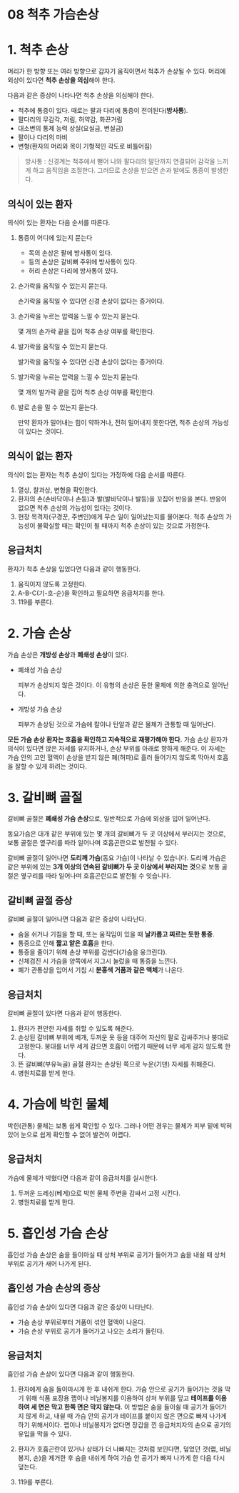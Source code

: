 08 척추 가슴손상
===

# 1. 척추 손상

머리가 한 방향 또는 여러 방향으로 갑자기 움직이면서 척추가 손상될 수 있다. 머리에 외상이 있다면 **척추 손상을 의심**해야 한다.

다음과 같은 증상이 나타나면 척추 손상을 의심해야 한다.

- 척추에 통증이 있다. 때로는 팔과 다리에 통증이 전이된다(**방사통**).
- 팔다리의 무감각, 저림, 허약감, 화끈거림
- 대소변의 통제 능력 상실(요실금, 변실금)
- 팔이나 다리의 마비
- 변형(환자의 머리와 목이 기형적인 각도로 비틀어짐)

> 방사통 : 신경계는 척추에서 뻗어 나와 팔다리의 말단까지 연결되어 감각을 느끼게 하고 움직임을 조절한다. 그러므로 손상을 받으면 손과 발에도 통증이 발생한다.

## 의식이 있는 환자

의식이 있는 환자는 다음 순서를 따른다.

1. 통증이 어디에 있는지 묻는다

   - 목의 손상은 팔에 방사통이 있다.
   - 등의 손상은 갈비뼈 주위에 방사통이 있다.
   - 허리 손상은 다리에 방사통이 있다.

2. 손가락을 움직일 수 있는지 묻는다.

    손가락을 움직일 수 있다면 신경 손상이 없다는 증거이다.

3. 손가락을 누르는 압력을 느낄 수 있는지 묻는다.

    몇 개의 손가락 끝을 집어 척추 손상 여부를 확인한다.

4. 발가락을 움직일 수 있는지 묻는다.

    발가락을 움직일 수 있다면 신경 손상이 없다는 증거이다.

5. 발가락을 누르는 압력을 느낄 수 있는지 묻는다.

    몇 개의 발가락 끝을 집어 척추 손상 여부를 확인한다.

6. 발로 손을 밀 수 있는지 묻는다.

    만약 환자가 밀어내는 힘이 약하거나, 전혀 밀어내지 못한다면, 척추 손상의 가능성이 있다는 것이다.

## 의식이 없는 환자

의식이 없는 환자는 척추 손상이 있다는 가정하에 다음 순서를 따른다.

1. 열상, 찰과상, 변형을 확인한다.
2. 환자의 손(손바닥이나 손등)과 발(발바닥이나 발등)을 꼬집어 반응을 본다. 반응이 없으면 척추 손상의 가능성이 있다는 것이다.
3. 현장 목격자(구경꾼, 주변인)에게 무슨 일이 일어났는지를 물어본다. 척추 손상의 가능성이 불확실할 때는 확인이 될 때까지 척추 손상이 있는 것으로 가정한다.

## 응급처치

환자가 척추 손상을 입었다면 다음과 같이 행동한다.

1. 움직이지 않도록 고정한다.
2. A-B-C(기-호-순)을 확인하고 필요하면 응급처치를 한다.
3. 119를 부른다.

# 2. 가슴 손상

가슴 손상은 **개방성 손상**과 **폐쇄성 손상**이 있다. 

- 폐쇄성 가슴 손상

    피부가 손상되지 않은 것이다. 이 유형의 손상은 둔한 물체에 의한 충격으로 일어난다. 

- 개방성 가슴 손상

    피부가 손상된 것으로 가슴에 칼이나 탄알과 같은 물체가 관통할 때 일어난다. 

**모든 가슴 손상 환자는 호흡을 확인하고 지속적으로 재평가해야 한다.** 가슴 손상 환자가 의식이 있다면 앉은 자세를 유지하거나, 손상 부위를 아래로 향하게 해준다. 이 자세는 가슴 안의 고인 혈액이 손상을 받지 않은 폐(허파)로 흘러 들어가지 않도록 막아서 호흡을 잘할 수 있게 하려는 것이다.

# 3. 갈비뼈 골절

갈비뼈 골절은 **폐쇄성 가슴 손상**으로, 일반적으로 가슴에 외상을 입어 일어난다.

동요가슴은 대개 같은 부위에 있는 몇 개의 갈비뼈가 두 곳 이상에서 부러지는 것으로, 보통 골절은 옆구리를 따라 일어나며 호흡곤란으로 발전될 수 있다.

갈비뼈 골절이 일어나면 **도리깨 가슴**(동요 가슴)이 나타날 수 있습니다. 도리깨 가슴은 같은 부위에 있는 **3개 이상의 연속된 갈비뼈가 두 곳 이상에서 부러지는 것**으로 보통 골절은 옆구리를 따라 일어나며 호흡곤란으로 발전될 수 잇습니다.

## 갈비뼈 골절 증상

갈비뼈 골절이 일어나면 다음과 같은 증상이 나타난다.

- 숨을 쉬거나 기침을 할 때, 또는 움직임이 있을 때 **날카롭고 찌르는 듯한 통증**.
- 통증으로 인해 **짧고 얕은 호흡**을 한다.
- 통증을 줄이기 위해 손상 부위를 감싼다(가슴을 웅크린다).
- 신체검진 시 가슴을 양쪽에서 지그시 눌렀을 때 통증을 느낀다.
- 폐가 관통상을 입어서 기침 시 **분홍색 거품과 같은 액체**가 나온다.

## 응급처치

갈비뼈 골절이 있다면 다음과 같이 행동한다.

1. 환자가 편안한 자세를 취할 수 있도록 해준다.
2. 손상된 갈비뼈 부위에 베개, 두꺼운 옷 등을 대주어 자신의 팔로 감싸주거나 붕대로 고정한다. 붕대를 너무 세게 감으면 호흡이 어렵기 때문에 너무 세게 감지 않도록 한다.
3. 뜬 갈비뼈(부유늑골) 골절 환자는 손상된 쪽으로 누운(기댄) 자세를 취해준다.
4. 병원치료를 받게 한다.

# 4. 가슴에 박힌 물체

박힌(관통) 물체는 보통 쉽게 확인할 수 있다. 그러나 어떤 경우는 물체가 피부 밑에 박혀 있어 눈으로 쉽게 확인할 수 없어 발견이 어렵다.

## 응급처치

가슴에 물체가 박혔다면 다음과 같이 응급처치를 실시한다.

1. 두꺼운 드레싱(베게)으로 박힌 물체 주변을 감싸서 고정 시킨다.
2. 병원치료를 받게 한다.

# 5. 흡인성 가슴 손상

흡인성 가슴 손상은 숨을 들이마실 때 상처 부위로 공기가 들어가고 숨을 내쉴 때 상처 부위로 공기가 새어 나가게 된다.

## 흡인성 가슴 손상의 증상

흡인성 가슴 손상이 있다면 다음과 같은 증상이 나타난다.

- 가슴 손상 부위로부터 거품이 섞인 혈액이 나온다.
- 가슴 손상 부위로 공기가 들어가고 나오는 소리가 들린다.

## 응급처치

흡인성 가슴 손상이 있다면 다음과 같이 행동한다.

1. 환자에게 숨을 들이마시게 한 후 내쉬게 한다. 가슴 안으로 공기가 들어가는 것을 막기 위해 식품 포장용 랩이나 비닐봉지를 이용하여 상처 부위를 덮고 **테이프를 이용하여 세 면은 막고 한쪽 면은 막지 않는다.** 이 방법은 숨을 들이쉴 때 공기가 들어가지 않게 하고, 내쉴 때 가슴 안의 공기가 테이프를 붙이지 않은 면으로 빠져 나가게 하기 위해서이다. 랩이나 비닐봉지가 없다면 장갑을 낀 응급처치자의 손으로 공기의 유입을 막을 수 있다.

2. 환자가 호흡곤란이 있거나 상태가 더 나빠지는 것처럼 보인다면, 덮었던 것(랩, 비닐봉지, 손)을 제거한 후 숨을 내쉬게 하여 가슴 안 공기가 빠져 나가게 한 다음 다시 덮는다.
   
3. 119를 부른다.

